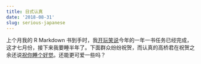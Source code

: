 ```yaml
---
title: 日式认真
date: '2018-08-31'
slug: serious-japanese
---
```


上个月我的 R Markdown 书到手时，我[开玩笑说](https://twitter.com/xieyihui/status/1020408050421780480)今年的一年一书任务已经完成，这才七月份，接下来我要睡半年了。下面群众纷纷祝贺，而认真的高桥君在祝贺之余还说[祝你睡个好觉](https://twitter.com/kohske/status/1020410232239927296)。还能更可爱一些吗？
